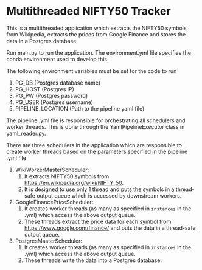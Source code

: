Multithreaded NIFTY50 Tracker
=============================

This is a multithreaded application which extracts the NIFTY50 symbols from Wikipedia, extracts the prices from Google 
Finance and stores the data in a Postgres database.

Run main.py to run the application. The environment.yml file specifies the conda environment used to develop this. 

The following environment variables must be set for the code to run
1. PG_DB (Postgres database name)
2. PG_HOST (Postgres IP)
3. PG_PW (Postgres password)
4. PG_USER (Postgres username)
5. PIPELINE_LOCATION (Path to the pipeline yaml file)

The pipeline .yml file is responsible for orchestrating all schedulers and worker threads. This is done through 
the YamlPipelineExecutor class in yaml_reader.py.

There are three schedulers in the application which are responsible to create worker threads based on the parameters 
specified in the pipeline .yml file

1. WikiWorkerMasterScheduler: 
   1. It extracts NIFTY50 symbols from https://en.wikipedia.org/wiki/NIFTY_50.
   2. It is designed to use only 1 thread and puts the symbols in a thread-safe output queue which is accessed by downstream workers.
2. GoogleFinancePriceScheduler:
   1. It creates worker threads (as many as specified in `instances` in the .yml) which access the above output queue.
   2. These threads extract the price data for each symbol from https://www.google.com/finance/ and puts the data in a thread-safe output queue.
3. PostgresMasterScheduler:
   1. It creates worker threads (as many as specified in `instances` in the .yml) which access the above output queue.
   2. These threads write the data into a Postgres database.